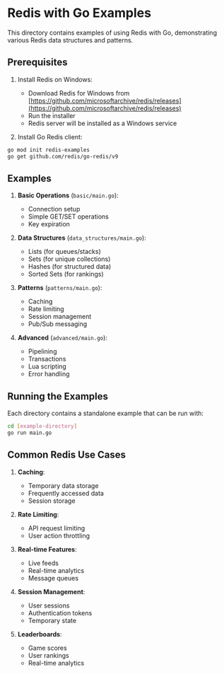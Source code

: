 # Redis with Go Examples

This directory contains examples of using Redis with Go, demonstrating various Redis data structures and patterns.

## Prerequisites

1. Install Redis on Windows:
   - Download Redis for Windows from [https://github.com/microsoftarchive/redis/releases](https://github.com/microsoftarchive/redis/releases)
   - Run the installer
   - Redis server will be installed as a Windows service

2. Install Go Redis client:
```bash
go mod init redis-examples
go get github.com/redis/go-redis/v9
```

## Examples

1. **Basic Operations** (`basic/main.go`):
   - Connection setup
   - Simple GET/SET operations
   - Key expiration

2. **Data Structures** (`data_structures/main.go`):
   - Lists (for queues/stacks)
   - Sets (for unique collections)
   - Hashes (for structured data)
   - Sorted Sets (for rankings)

3. **Patterns** (`patterns/main.go`):
   - Caching
   - Rate limiting
   - Session management
   - Pub/Sub messaging

4. **Advanced** (`advanced/main.go`):
   - Pipelining
   - Transactions
   - Lua scripting
   - Error handling

## Running the Examples

Each directory contains a standalone example that can be run with:
```bash
cd [example-directory]
go run main.go
```

## Common Redis Use Cases

1. **Caching**:
   - Temporary data storage
   - Frequently accessed data
   - Session storage

2. **Rate Limiting**:
   - API request limiting
   - User action throttling

3. **Real-time Features**:
   - Live feeds
   - Real-time analytics
   - Message queues

4. **Session Management**:
   - User sessions
   - Authentication tokens
   - Temporary state

5. **Leaderboards**:
   - Game scores
   - User rankings
   - Real-time analytics
